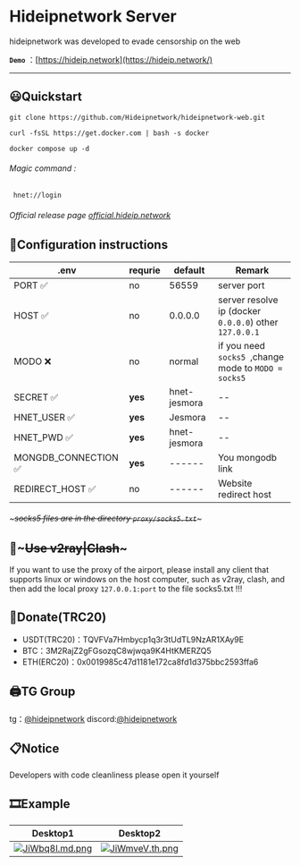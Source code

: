 # Hideipnetwork Server

hideipnetwork was developed to evade censorship on the web

**`Demo`** ：[https://hideip.network](https://hideip.network/)

---

## 😃Quickstart

```
git clone https://github.com/Hideipnetwork/hideipnetwork-web.git
```

```
curl -fsSL https://get.docker.com | bash -s docker
```

```
docker compose up -d
```

###### Magic command :

```
 hnet://login
```

###### Official release page  [official.hideip.network](https://official.hideip.network/)

## 📃Configuration instructions

| .env | requrie| default | **Remark**                                               |
| ------ | ------| --------- | ---------------------------------------------------------------- |
| PORT ✅ |no| 56559   | server port                                                    |
| HOST ✅ | no|0.0.0.0 | server resolve ip (docker `0.0.0.0`) other `127.0.0.1` |
| MODO ❌ |no|normal  | if you need `socks5 `,change mode to `MODO = socks5`   |
| SECRET ✅|**yes**|hnet-jesmora  | --   |
| HNET_USER ✅|**yes**|Jesmora  | --   |
| HNET_PWD ✅|**yes**|hnet-jesmora  | --   |
| MONGDB_CONNECTION ✅ | **yes**|------| You mongodb link  |
| REDIRECT_HOST ✅| no|------| Website redirect host   |

###### ~~~socks5 files are in the directory `proxy/socks5.txt`~~~

## 🔨~~~Use v2ray|Clash~~~

If you want to use the proxy of the airport, please install any client that supports linux or windows on the host computer, such as v2ray, clash, and then add the local proxy `127.0.0.1:port` to the file socks5.txt !!!

## 💸Donate(TRC20)

* USDT(TRC20)：TQVFVa7Hmbycp1q3r3tUdTL9NzAR1XAy9E
* BTC：3M2RajZ2gFGsozqC8wjwqa9K4HtKMERZQ5
* ETH(ERC20)：0x0019985c47d1181e172ca8fd1d375bbc2593ffa6

## 🖨TG Group

tg：[@hideipnetwork](https://t.me/hideipnetwork/)
discord:[@hideipnetwork](https://discord.com/invite/R4XmveVsF4)

## 📋Notice

Developers with code cleanliness please open it yourself

## 🎞Example

| Desktop1 | Desktop2 |
| --- | --- |
|[![JiWbq8l.md.png](https://iili.io/JiWbq8l.png)](https://iili.io/JiWbq8l.png)  | [![JiWmveV.th.png](https://iili.io/JiWmveV.png)](https://iili.io/JiWmveV.png) |
